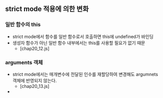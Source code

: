 ## strict mode 적용에 의한 변화
### 일반 함수의 this
- strict mode에서 함수를 일반 함수로서 호출하면 this에 undefined가 바인딩
- 생성자 함수가 아닌 일반 함수 내부에서는 this를 사용할 필요가 없기 때문
  - [chap20_12.js]
### arguments 객체
- strict mode에서는 매개변수에 전달된 인수를 재할당하여 변경해도 argumnets 객체에 반영되지 않는다.
  - [chap20_13.js]
- 